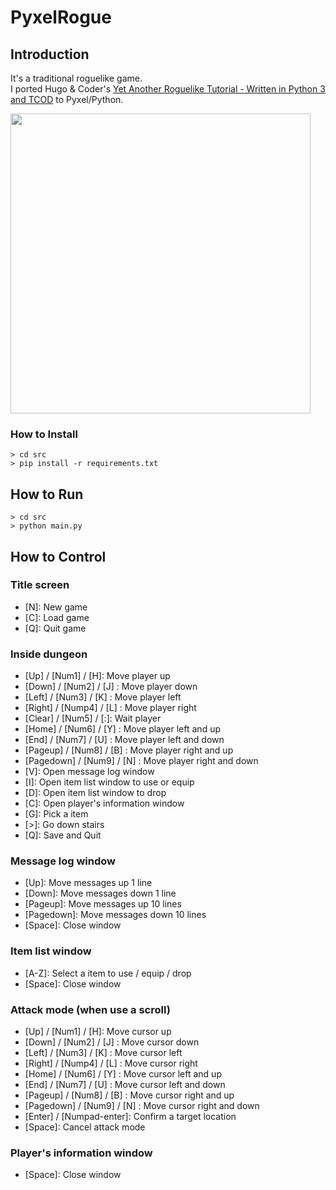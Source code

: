 # PyxelRogue

## Introduction

It's a traditional roguelike game. <br>
I ported Hugo & Coder's [Yet Another Roguelike Tutorial - Written in Python 3 and TCOD](https://rogueliketutorials.com/tutorials/tcod/v2/) to Pyxel/Python. 

<img src="https://github.com/jay-kumogata/RetroGames/blob/main/pyxel/pyxelrogue/screenshots/pyxelrogue13.gif" width="480"> 

### How to Install

	> cd src
	> pip install -r requirements.txt

## How to Run

	> cd src
	> python main.py
	
## How to Control

### Title screen

- [N\]: New game
- [C\]: Load game
- [Q\]: Quit game

### Inside dungeon 

- [Up] / [Num1] / [H]: Move player up
- [Down] / [Num2] / [J] : Move player down
- [Left] / [Num3] / [K] : Move player left
- [Right] / [Nump4] / [L] : Move player right
- [Clear] / [Num5] / [:]: Wait player
- [Home] / [Num6] / [Y] : Move player left and up
- [End] / [Num7] / [U] : Move player left and down
- [Pageup] / [Num8] / [B] : Move player right and up
- [Pagedown] / [Num9] / [N] : Move player right and down
- [V]: Open message log window
- [I]: Open item list window to use or equip
- [D]: Open item list window to drop
- [C]: Open player's information window
- [G]: Pick a item
- [>\]: Go down stairs
- [Q\]: Save and Quit

### Message log window 

- [Up\]: Move messages up 1 line
- [Down\]: Move messages down 1 line
- [Pageup\]: Move messages up 10 lines
- [Pagedown\]: Move messages down 10 lines
- [Space\]: Close window

### Item  list window

- [A-Z\]: Select a item to use / equip / drop 
- [Space\]: Close window

### Attack mode (when use  a scroll)

- [Up] / [Num1] / [H]: Move cursor up
- [Down] / [Num2] / [J] : Move cursor down
- [Left] / [Num3] / [K] : Move cursor left
- [Right] / [Nump4] / [L] : Move cursor right
- [Home] / [Num6] / [Y] : Move cursor left and up
- [End] / [Num7] / [U] : Move cursor left and down
- [Pageup] / [Num8] / [B] : Move cursor right and up
- [Pagedown] / [Num9] / [N] : Move cursor right and down
- [Enter] / [Numpad-enter]: Confirm a target location
- [Space\]: Cancel attack mode

### Player's information window

- [Space\]: Close window

